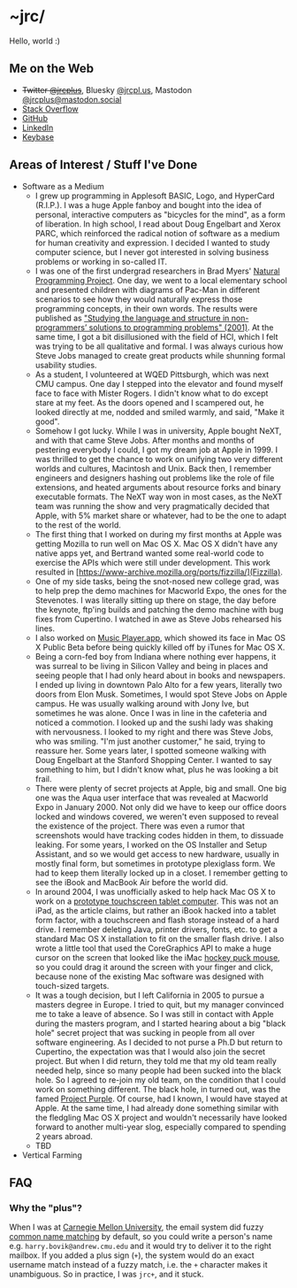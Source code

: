 # ~jrc/

Hello, world :)

## Me on the Web

* ~~Twitter [@jrcplus](https://twitter.com/jrcplus)~~, Bluesky [@jrcpl.us](https://bsky.app/profile/jrcpl.us), Mastodon [@jrcplus@mastodon.social](https://mastodon.social/@jrcplus)
* [Stack Overflow](http://stackoverflow.com/users/594211/jrc)
* [GitHub](https://github.com/jrc)
* [LinkedIn](https://www.linkedin.com/in/johnrchang)
* [Keybase](https://keybase.io/jrc)

## Areas of Interest / Stuff I've Done

* Software as a Medium
  * I grew up programming in Applesoft BASIC, Logo, and HyperCard (R.I.P.). I was a huge Apple fanboy and bought into the idea of personal, interactive computers as "bicycles for the mind", as a form of liberation. In high school, I read about Doug Engelbart and Xerox PARC, which reinforced the radical notion of software as a medium for human creativity and expression. I decided I wanted to study computer science, but I never got interested in solving business problems or working in so-called IT.
  * I was one of the first undergrad researchers in Brad Myers' [Natural Programming Project](https://www.cs.cmu.edu/~NatProg/). One day, we went to a local elementary school and presented children with diagrams of Pac-Man in different scenarios to see how they would  naturally express those programming concepts, in their own words. The results were published as ["Studying the language and structure in
non-programmers’ solutions to programming problems" (2001)](https://john.pane.net/pdf/PaneRatanamahatanaMyers2001.pdf). At the same time, I got a bit disillusioned with the field of HCI, which I felt was trying to be all qualitative and formal. I was always curious how Steve Jobs managed to create great products while shunning formal usability studies.
  * As a student, I volunteered at WQED Pittsburgh, which was next CMU campus. One day I stepped into the elevator and found myself face to face with Mister Rogers. I didn't know what to do except stare at my feet. As the doors opened and I scampered out, he looked directly at me, nodded and smiled warmly, and said, "Make it good".
  * Somehow I got lucky. While I was in university, Apple bought NeXT, and with that came Steve Jobs. After months and months of pestering everybody I could, I got my dream job at Apple in 1999. I was thrilled to get the chance to work on unifying two very different worlds and cultures, Macintosh and Unix. Back then, I remember engineers and designers hashing out problems like the role of file extensions, and heated arguments about resource forks and binary executable formats. The NeXT way won in most cases, as the NeXT team was running the show and very pragmatically decided that Apple, with 5% market share or whatever, had to be the one to adapt to the rest of the world.
  * The first thing that I worked on during my first months at Apple was getting Mozilla to run well on Mac OS X. Mac OS X didn't have any native apps yet, and Bertrand wanted some real-world code to exercise the APIs which were still under development. This work resulted in [https://www-archive.mozilla.org/ports/fizzilla/](Fizzilla).
  * One of my side tasks, being the snot-nosed new college grad, was to help prep the demo machines for Macworld Expo, the ones for the Stevenotes. I was literally sitting up there on stage, the day before the keynote, ftp'ing builds and patching the demo machine with bug fixes from Cupertino. I watched in awe as Steve Jobs rehearsed his lines.
  * I also worked on [Music Player.app](https://guidebookgallery.org/screenshots/macosxpb#cdplayer), which showed its face in Mac OS X Public Beta before being quickly killed off by iTunes for Mac OS X.
  * Being a corn-fed boy from Indiana where nothing ever happens, it was surreal to be living in Silicon Valley and being in places and seeing people that I had only heard about in books and newspapers. I ended up living in downtown Palo Alto for a few years, literally two doors from Elon Musk. Sometimes, I would spot Steve Jobs on Apple campus. He was usually walking around with Jony Ive, but sometimes he was alone. Once I was in line in the cafeteria and noticed a commotion. I looked up and the sushi lady was shaking with nervousness. I looked to my right and there was Steve Jobs, who was smiling. "I'm just another customer," he said, trying to reassure her. Some years later, I spotted someone walking with Doug Engelbart at the Stanford Shopping Center. I wanted to say something to him, but I didn't know what, plus he was looking a bit frail. 
  * There were plenty of secret projects at Apple, big and small. One big one was the Aqua user interface that was revealed at Macworld Expo in January 2000. Not only did we have to keep our office doors locked and windows covered, we weren't even supposed to reveal the existence of the project. There was even a rumor that screenshots would have tracking codes hidden in them, to dissuade leaking. For some years, I worked on the OS Installer and Setup Assistant, and so we would get access to new hardware, usually in mostly final form, but sometimes in prototype plexiglass form. We had to keep them literally locked up in a closet. I remember getting to see the iBook and MacBook Air before the world did. 
  * In around 2004, I was unofficially asked to help hack Mac OS X to work on a [prototype touchscreen tablet computer](https://appleinsider.com/articles/12/07/18/court_filing_reveals_apples_ipad_prototype_from_early_2000s). This was not an iPad, as the article claims, but rather an iBook hacked into a tablet form factor, with a touchscreen and flash storage instead of a hard drive. I remember deleting Java, printer drivers, fonts, etc. to get a standard Mac OS X installation to fit on the smaller flash drive. I also wrote a little tool that used the CoreGraphics API to make a huge cursor on the screen that looked like the iMac [hockey puck mouse](https://en.wikipedia.org/wiki/Hockey_puck_mouse), so you could drag it around the screen with your finger and click, because none of the existing Mac software was designed with touch-sized targets.
  * It was a tough decision, but I left California in 2005 to pursue a masters degree in Europe. I tried to quit, but my manager convinced me to take a leave of absence. So I was still in contact with Apple during the masters program, and I started hearing about a big "black hole" secret project that was sucking in people from all over software engineering. As I decided to not purse a Ph.D but return to Cupertino, the expectation was that I would also join the secret project. But when I did return, they told me that my old team really needed help, since so many people had been sucked into the black hole. So I agreed to re-join my old team, on the condition that I could work on something different. The black hole, in turned out, was the famed [Project Purple](https://www.mac-history.net/2021/10/03/project-purple-2-how-apple-developed-the-iphone-as-a-secret-project/). Of course, had I known, I would have stayed at Apple. At the same time, I had already done something similar with the fledgling Mac OS X project and wouldn't necessarily have looked forward to another multi-year slog, especially compared to spending 2 years abroad.
  - TBD
* Vertical Farming
 
## FAQ

### Why the "plus"?

When I was at [Carnegie Mellon University](https://www.cmu.edu/), the email system did fuzzy [common name matching](https://web.archive.org/web/20000914184801/http://www.cmu.edu/computing/documentation/unix/cmuedu.html) by default, so you could write a person's name e.g. `harry.bovik@andrew.cmu.edu` and it would try to deliver it to the right mailbox. If you added a plus sign (`+`), the system would do an exact username match instead of a fuzzy match, i.e. the `+` character makes it unambiguous. So in practice, I was `jrc+`, and it stuck.
